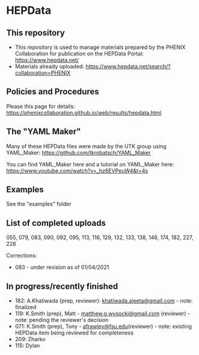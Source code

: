 # HEPData

## This repository
* This repository is used to manage materials prepared by the PHENIX Collaboration for publication on the
HEPData Portal: https://www.hepdata.net/
* Materials already uploaded: https://www.hepdata.net/search/?collaboration=PHENIX

## Policies and Procedures
Please this page for details: 
https://phenixcollaboration.github.io/web/results/hepdata.html

## The "YAML Maker"
Many of these HEPData files were made by the UTK group using YAML_Maker: https://github.com/tkrobatsch/YAML_Maker

You can find YAML_Maker here and a tutorial on YAML_Maker here: https://www.youtube.com/watch?v=_hz6EVPeuW4&t=4s

## Examples
See the "examples" folder

## List of completed uploads

055, 079, 083, 090, 092, 095, 113, 116, 129, 132, 133, 138, 146, 174, 182, 227, 228

Corrections:
* 083 - under revision as of 01/04/2021

## In progress/recently finished
* 182: A.Khatiwada (prep, reviewer): khatiwada.ajeeta@gmail.com - note: finalized
* 119: K.Smith (prep), Matt - matthew.g.wysocki@gmail.com (reviewer) - note: pending the reviewer's decision
* 071: K.Smith (prep), Tony - afrawley@fsu.edu(reviewer) - note: existing HEPData item being reviewed for completeness
* 209: Zharko
* 115: Dylan
